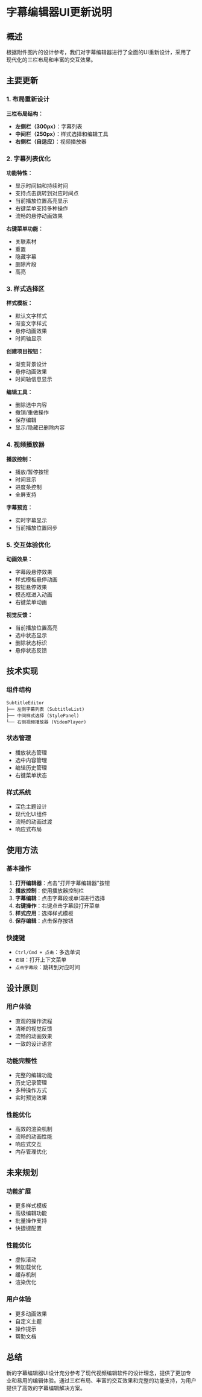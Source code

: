 # 字幕编辑器UI更新说明

## 概述

根据附件图片的设计参考，我们对字幕编辑器进行了全面的UI重新设计，采用了现代化的三栏布局和丰富的交互效果。

## 主要更新

### 1. 布局重新设计

**三栏布局结构：**
- **左侧栏（300px）**：字幕列表
- **中间栏（250px）**：样式选择和编辑工具
- **右侧栏（自适应）**：视频播放器

### 2. 字幕列表优化

**功能特性：**
- 显示时间轴和持续时间
- 支持点击跳转到对应时间点
- 当前播放位置高亮显示
- 右键菜单支持多种操作
- 流畅的悬停动画效果

**右键菜单功能：**
- 关联素材
- 重置
- 隐藏字幕
- 删除片段
- 高亮

### 3. 样式选择区

**样式模板：**
- 默认文字样式
- 渐变文字样式
- 悬停动画效果
- 时间轴显示

**创建项目按钮：**
- 渐变背景设计
- 悬停动画效果
- 时间轴信息显示

**编辑工具：**
- 删除选中内容
- 撤销/重做操作
- 保存编辑
- 显示/隐藏已删除内容

### 4. 视频播放器

**播放控制：**
- 播放/暂停按钮
- 时间显示
- 进度条控制
- 全屏支持

**字幕预览：**
- 实时字幕显示
- 当前播放位置同步

### 5. 交互体验优化

**动画效果：**
- 字幕段悬停效果
- 样式模板悬停动画
- 按钮悬停效果
- 模态框进入动画
- 右键菜单动画

**视觉反馈：**
- 当前播放位置高亮
- 选中状态显示
- 删除状态标识
- 悬停状态反馈

## 技术实现

### 组件结构
```
SubtitleEditor
├── 左侧字幕列表 (SubtitleList)
├── 中间样式选择 (StylePanel)
└── 右侧视频播放器 (VideoPlayer)
```

### 状态管理
- 播放状态管理
- 选中内容管理
- 编辑历史管理
- 右键菜单状态

### 样式系统
- 深色主题设计
- 现代化UI组件
- 流畅的动画过渡
- 响应式布局

## 使用方法

### 基本操作
1. **打开编辑器**：点击"打开字幕编辑器"按钮
2. **播放控制**：使用播放器控制栏
3. **字幕编辑**：点击字幕段或单词进行选择
4. **右键操作**：右键点击字幕段打开菜单
5. **样式应用**：选择样式模板
6. **保存编辑**：点击保存按钮

### 快捷键
- `Ctrl/Cmd + 点击`：多选单词
- `右键`：打开上下文菜单
- `点击字幕段`：跳转到对应时间

## 设计原则

### 用户体验
- 直观的操作流程
- 清晰的视觉反馈
- 流畅的动画效果
- 一致的设计语言

### 功能完整性
- 完整的编辑功能
- 历史记录管理
- 多种操作方式
- 实时预览效果

### 性能优化
- 高效的渲染机制
- 流畅的动画性能
- 响应式交互
- 内存管理优化

## 未来规划

### 功能扩展
- 更多样式模板
- 高级编辑功能
- 批量操作支持
- 快捷键配置

### 性能优化
- 虚拟滚动
- 懒加载优化
- 缓存机制
- 渲染优化

### 用户体验
- 更多动画效果
- 自定义主题
- 操作提示
- 帮助文档

## 总结

新的字幕编辑器UI设计充分参考了现代视频编辑软件的设计理念，提供了更加专业和易用的编辑体验。通过三栏布局、丰富的交互效果和完整的功能支持，为用户提供了高效的字幕编辑解决方案。

